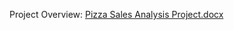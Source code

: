 Project Overview: [Pizza Sales Analysis Project.docx](https://github.com/ekaterinakham/SQL-Tableau-PowerBI-Excel-Pizza-Sales-Analysis-Project/files/12838300/Pizza.Sales.Analysis.Project.docx)
